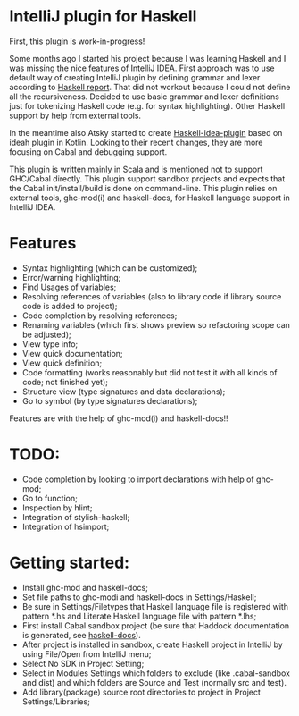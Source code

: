 # IntelliJ plugin for Haskell

First, this plugin is work-in-progress!

Some months ago I started his project because I was learning Haskell and I was missing the nice features of IntelliJ IDEA. First approach
 was to use default way of creating IntelliJ plugin by defining grammar and lexer according to
  [Haskell report](http://www.haskell.org/onlinereport/haskell2010/haskellch10.html). That did not workout because I could not define all 
  the recursiveness. Decided to use basic grammar and lexer definitions just for tokenizing Haskell code (e.g. for syntax highlighting). 
  Other Haskell support by help from external tools.

In the meantime also Atsky started to create [Haskell-idea-plugin](https://github.com/Atsky/haskell-idea-plugin) based on ideah plugin in Kotlin. 
 Looking to their recent changes, they are more focusing on Cabal and debugging support.
 
This plugin is written mainly in Scala and is mentioned not to support GHC/Cabal directly. This plugin support sandbox projects
and expects that the Cabal init/install/build is done on command-line. This plugin relies on external tools,
 ghc-mod(i) and haskell-docs, for Haskell language support in IntelliJ IDEA.

# Features
- Syntax highlighting (which can be customized);
- Error/warning highlighting;
- Find Usages of variables;
- Resolving references of variables (also to library code if library source code is added to project);
- Code completion by resolving references;
- Renaming variables (which first shows preview so refactoring scope can be adjusted);
- View type info;
- View quick documentation;
- View quick definition;
- Code formatting (works reasonably but did not test it with all kinds of code; not finished yet);
- Structure view (type signatures and data declarations);
- Go to symbol (by type signatures declarations);

Features are with the help of ghc-mod(i) and haskell-docs!!

# TODO:
- Code completion by looking to import declarations with help of ghc-mod;
- Go to function;
- Inspection by hlint;
- Integration of stylish-haskell; 
- Integration of hsimport;

# Getting started: 
- Install ghc-mod and haskell-docs;
- Set file paths to ghc-modi and haskell-docs in Settings/Haskell;
- Be sure in Settings/Filetypes that Haskell language file is registered with pattern *.hs and Literate Haskell language file with pattern *.lhs; 
- First install Cabal sandbox project (be sure that Haddock documentation is generated, see [haskell-docs](https://github.com/chrisdone/haskell-docs)). 
- After project is installed in sandbox, create Haskell project in IntelliJ by using File/Open from IntelliJ menu;
- Select No SDK in Project Setting;
- Select in Modules Settings which folders to exclude (like .cabal-sandbox and dist) and which folders are Source and Test (normally src and test).
- Add library(package) source root directories to project in Project Settings/Libraries;